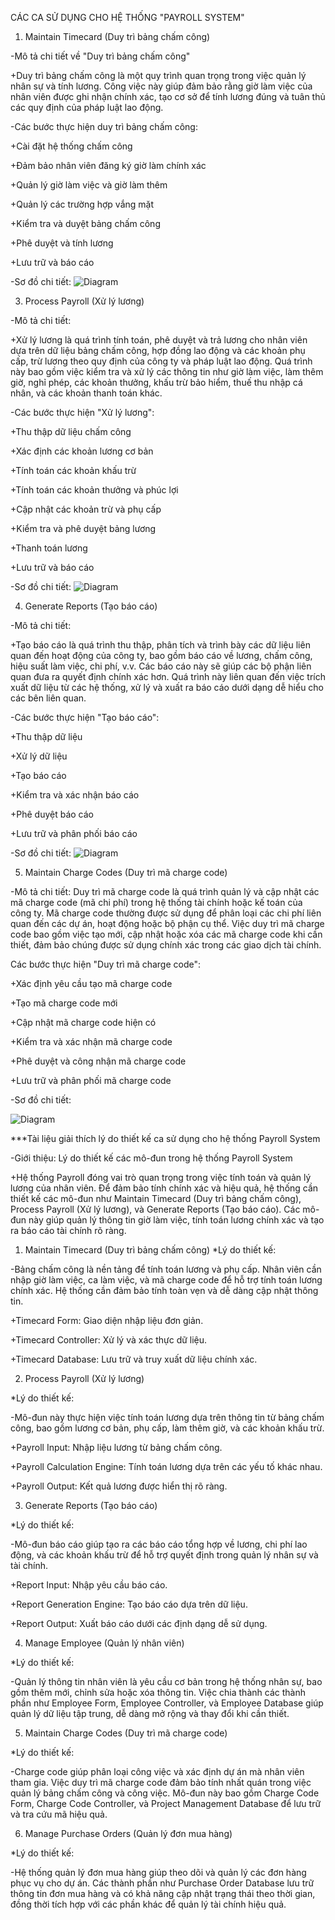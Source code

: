 CÁC CA SỬ DỤNG CHO HỆ THỐNG "PAYROLL SYSTEM"
1. Maintain Timecard (Duy trì bảng chấm công)

-Mô tả chi tiết về "Duy trì bảng chấm công"

+Duy trì bảng chấm công là một quy trình quan trọng trong việc quản lý nhân sự và tính lương. Công việc này giúp đảm bảo rằng giờ làm việc của nhân viên được ghi nhận chính xác, tạo cơ sở để tính lương đúng và tuân thủ các quy định của pháp luật lao động.

-Các bước thực hiện duy trì bảng chấm công:

+Cài đặt hệ thống chấm công

+Đảm bảo nhân viên đăng ký giờ làm chính xác

+Quản lý giờ làm việc và giờ làm thêm

+Quản lý các trường hợp vắng mặt

+Kiểm tra và duyệt bảng chấm công

+Phê duyệt và tính lương

+Lưu trữ và báo cáo

-Sơ đồ chi tiết:
![Diagram](https://www.planttext.com/api/plantuml/png/Z9J1IiD048RlUOgX9mLz0I5Ih491ARND2yGa987i9gIRG8xYGJpsw46e5WyMIXK48Q5uMEbxx1Fu2iucLPgQbDp2yl__V3Cxc-_iiprYUiWYuYcwmVmGpaZW-ObbWJu2YmIAHPdB4cXrHNOBcYEoCRMXuuZqcK27lrEx9PMQIwoE7fh3PCGiycSw4Tazz54yfz1p-1E5eSZUSaTtK1sjyJbru6BrkdfSP_Vr9FGzRnsjgEewAdRvZ89He1WI1LHLGMOuFDu2WgDVv48NyudVJ1dgofO0BTs1b65N0L3P70DJP0lmN6maAX7bkETuVaE0XNgjJf9ZQXLE0tSTeXQAT0gnoAvt0rv6gAFWyINOA7d0hmd1-QBQQ4QsOMCEdv7QeKNOgu7bW_-MBP9Of0iK4v5-i6OG9STUpyQDkeF0uI_10U1oaVq6L8WYhuEvj1INmvr62Kw4mPLaj9lUtmvN0vwgMbzZFWMpYCt1QbTn9sdfNPMhrgvfgNGve2fnawkw4xmyOFcJzuedhoXjYvhoV_G3003__mC0)

3. Process Payroll (Xử lý lương)

-Mô tả chi tiết:

+Xử lý lương là quá trình tính toán, phê duyệt và trả lương cho nhân viên dựa trên dữ liệu bảng chấm công, hợp đồng lao động và các khoản phụ cấp, trừ lương theo quy định của công ty và pháp luật lao động. Quá trình này bao gồm việc kiểm tra và xử lý các thông tin như giờ làm việc, làm thêm giờ, nghỉ phép, các khoản thưởng, khấu trừ bảo hiểm, thuế thu nhập cá nhân, và các khoản thanh toán khác.

-Các bước thực hiện "Xử lý lương":

+Thu thập dữ liệu chấm công

+Xác định các khoản lương cơ bản

+Tính toán các khoản khấu trừ

+Tính toán các khoản thưởng và phúc lợi

+Cập nhật các khoản trừ và phụ cấp

+Kiểm tra và phê duyệt bảng lương

+Thanh toán lương

+Lưu trữ và báo cáo

-Sơ đồ chi tiết:
![Diagram](https://www.planttext.com/api/plantuml/png/Z5InQkD04Etr5KFgv0S2FaBC4SC54n8NQUMrq0fBAoEl0YgF52bIkKmHpefnayCa1rTvYnHh_1_x1VSBDxjhox9aWIi9TjwRzzxCxZ_nTJ7cRiBJA7HSmkC4laUZCCuy3zmnUD78yHWFU0OdRQgMymZQyY_peQF44_Ie4XFcd-ZANX1vRJSPt6LZxaK5w5A95xX1v891byet1dTA_368pcrHLMQ3dbmm2jVhptM-uRvnioGEmmfrrzTq7JdTL5swREWuhHOIfS1ron4CbFY0C43w58ZLJup-Lij1Rt3shI8Spk5AYKM01AQE1mnynBz2AASHF6WgubGmoDAvHMGxHGJ1BisDZS1xcHDOJPHuHgEXDGfadKDVBMTCQqCw9DtplSzVHpt8AOmmmhcjSFR11zXipZKY6w4vux7C6Uf6jKCQcov3xGNZJPJuhOKUsKKpnq0nZyVe5BDDrV9BVu3PEM4F_CLv7alOB6f8yQXcWjFrfnA_qAZDIIu9X4hCWgFIBYr3GNHQPZbMTWDQg_rXma4JxbRYEmpI33U8sy7unQmQ9PSuzY5rVTM5hRHOJUGC-2x0pSLoYq1hMlJrEtHx2DKc7banhQqa0q2WleSePLl6qSFFNPNkYs-1dUw7YQOlyrWlG7nm0QqnirLckNXPp46NErSDRAN-bLYT2uyDzDFv7m00__y30000)

4. Generate Reports (Tạo báo cáo)

-Mô tả chi tiết:

+Tạo báo cáo là quá trình thu thập, phân tích và trình bày các dữ liệu liên quan đến hoạt động của công ty, bao gồm báo cáo về lương, chấm công, hiệu suất làm việc, chi phí, v.v. Các báo cáo này sẽ giúp các bộ phận liên quan đưa ra quyết định chính xác hơn. Quá trình này liên quan đến việc trích xuất dữ liệu từ các hệ thống, xử lý và xuất ra báo cáo dưới dạng dễ hiểu cho các bên liên quan.

-Các bước thực hiện "Tạo báo cáo":

+Thu thập dữ liệu

+Xử lý dữ liệu

+Tạo báo cáo

+Kiểm tra và xác nhận báo cáo

+Phê duyệt báo cáo

+Lưu trữ và phân phối báo cáo

-Sơ đồ chi tiết:
![Diagram](https://www.planttext.com/api/plantuml/png/V9InRjim48PtFiN1S_C21Xm4rb03SGhNqP2LeGLBW4GfD5LKSuVE6RlL2Om21OmcG2OJHWO6UGy-GLwXHr9k947kGWs-_x_l_iFvJJsVhIGLiinIGfdC1Gp6Hls0MMnsMmwVOdt7uTAenm7G5KpcXwBFfTdTSvZglVlXWdAwZ0I9k4na1OE9KTyXZ8swvKi8q6kJGQ2V-D9LXqaM1LGiBgkLZB9-KQYtF8RfwyFhkbRDQ2NoDEs8d2i4HcqWDBjr3cEDJu2F4ysZ8XSopFEKaD48tKkGThG25aRzWJJ1dYMCHcGoXvFJ3XaCOOheLQkM-McOxKiwzUY0FaC81QPpN5KtQmtKsqkw458V0cdN7-_LLjcnhupQGght_KE_PuHsGObnCYGfZlB35_tpdtr3tBNoAvIvNdCd-Tf3uRVY5dTj5yViWsJ_i-rKroGVsXct3Hf9fIXF6lANMtqFqdewbdF4-fQ15DGpwpK3xe-X1UYZSxuDYO-UnUxZjCoeN_HTMklgUq7nHmobYSFY76xySM5Kv51uw3MBzMzOb1Lc9nkkbXnl1NSlRBQMl72dMzXpIlhGMvasjCTHPxsEX9n5V67_F_u2003__mC0)

5. Maintain Charge Codes (Duy trì mã charge code)

-Mô tả chi tiết: Duy trì mã charge code là quá trình quản lý và cập nhật các mã charge code (mã chi phí) trong hệ thống tài chính hoặc kế toán của công ty. Mã charge code thường được sử dụng để phân loại các chi phí liên quan đến các dự án, hoạt động hoặc bộ phận cụ thể. Việc duy trì mã charge code bao gồm việc tạo mới, cập nhật hoặc xóa các mã charge code khi cần thiết, đảm bảo chúng được sử dụng chính xác trong các giao dịch tài chính.

Các bước thực hiện "Duy trì mã charge code":

+Xác định yêu cầu tạo mã charge code

+Tạo mã charge code mới

+Cập nhật mã charge code hiện có

+Kiểm tra và xác nhận mã charge code

+Phê duyệt và công nhận mã charge code

+Lưu trữ và phân phối mã charge code

-Sơ đồ chi tiết:

![Diagram](https://www.planttext.com/api/plantuml/png/f9I_IiD07CVtFCMFxhw042aMj62LscRGyKX3Bz1SGd8HCpiuE7KKbzOEGY6ekEKGXok-nps1h-3TrTX8axJ5zVBxVdxVtxzyiOzcH558Osza89lw8JGE1Rk7BXPPIi3Y4nTQcAS4Dm15SEGIH6odBFGCyqS2VS5UTMIxbmUTnoAR4UZmT_tX514qT4B38TIb2JJQWjs2XGKRao6iOcLMLw9vgaKjFw9BeITr_IIYZcSOfWaNV6h3OYpO7S6Gy7aCjiYUOg0Yc_hWyHdO68L31sn_u81f6kqUx1taTS0-70kMkfkLdc0Fhf7B9A7CaSHTRW1fqrPr2cMn55sTiePMYLhLRuMoup2I3BU2eHotv8W386hIT2qCktA416p-fjplr2ExXhjh7-ey_hCHYx5wAF1rKqvatJSUq1315P_0jLf5iZo6aiKhz6MLT7j4KVzpGh_RksvNKY70V0w3E973MVhj5XxA7EROFmxhH9hQ-NoHknuAzgnB2FHl853tl6vig_Ke06jw8EzOcwjCPXXDXmpKV-qR003__mC0)

***Tài liệu giải thích lý do thiết kế ca sử dụng cho hệ thống Payroll System

-Giới thiệu: Lý do thiết kế các mô-đun trong hệ thống Payroll System

+Hệ thống Payroll đóng vai trò quan trọng trong việc tính toán và quản lý lương của nhân viên. Để đảm bảo tính chính xác và hiệu quả, hệ thống cần thiết kế các mô-đun như Maintain Timecard (Duy trì bảng chấm công), Process Payroll (Xử lý lương), và Generate Reports (Tạo báo cáo). Các mô-đun này giúp quản lý thông tin giờ làm việc, tính toán lương chính xác và tạo ra báo cáo tài chính rõ ràng.

1. Maintain Timecard (Duy trì bảng chấm công)
*Lý do thiết kế:

-Bảng chấm công là nền tảng để tính toán lương và phụ cấp. Nhân viên cần nhập giờ làm việc, ca làm việc, và mã charge code để hỗ trợ tính toán lương chính xác. Hệ thống cần đảm bảo tính toàn vẹn và dễ dàng cập nhật thông tin.

+Timecard Form: Giao diện nhập liệu đơn giản.

+Timecard Controller: Xử lý và xác thực dữ liệu.

+Timecard Database: Lưu trữ và truy xuất dữ liệu chính xác.

2. Process Payroll (Xử lý lương)

*Lý do thiết kế:

-Mô-đun này thực hiện việc tính toán lương dựa trên thông tin từ bảng chấm công, bao gồm lương cơ bản, phụ cấp, làm thêm giờ, và các khoản khấu trừ.

+Payroll Input: Nhập liệu lương từ bảng chấm công.

+Payroll Calculation Engine: Tính toán lương dựa trên các yếu tố khác nhau.

+Payroll Output: Kết quả lương được hiển thị rõ ràng.

3. Generate Reports (Tạo báo cáo)

*Lý do thiết kế:

-Mô-đun báo cáo giúp tạo ra các báo cáo tổng hợp về lương, chi phí lao động, và các khoản khấu trừ để hỗ trợ quyết định trong quản lý nhân sự và tài chính.

+Report Input: Nhập yêu cầu báo cáo.

+Report Generation Engine: Tạo báo cáo dựa trên dữ liệu.

+Report Output: Xuất báo cáo dưới các định dạng dễ sử dụng.

4. Manage Employee (Quản lý nhân viên)

*Lý do thiết kế:

-Quản lý thông tin nhân viên là yêu cầu cơ bản trong hệ thống nhân sự, bao gồm thêm mới, chỉnh sửa hoặc xóa thông tin. Việc chia thành các thành phần như Employee Form, Employee Controller, và Employee Database giúp quản lý dữ liệu tập trung, dễ dàng mở rộng và thay đổi khi cần thiết.

5. Maintain Charge Codes (Duy trì mã charge code)

*Lý do thiết kế:

-Charge code giúp phân loại công việc và xác định dự án mà nhân viên tham gia. Việc duy trì mã charge code đảm bảo tính nhất quán trong việc quản lý bảng chấm công và công việc. Mô-đun này bao gồm Charge Code Form, Charge Code Controller, và Project Management Database để lưu trữ và tra cứu mã hiệu quả.

6. Manage Purchase Orders (Quản lý đơn mua hàng)

*Lý do thiết kế:

-Hệ thống quản lý đơn mua hàng giúp theo dõi và quản lý các đơn hàng phục vụ cho dự án. Các thành phần như Purchase Order Database lưu trữ thông tin đơn mua hàng và có khả năng cập nhật trạng thái theo thời gian, đồng thời tích hợp với các phần khác để quản lý tài chính hiệu quả.
